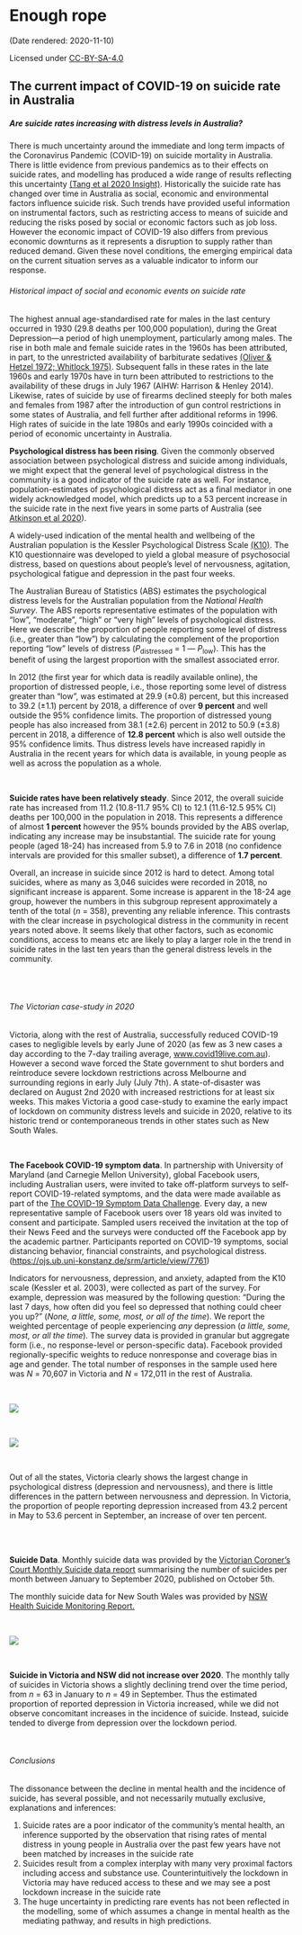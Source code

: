 Enough rope
================

(Date rendered: 2020-11-10)

Licensed under
[CC-BY-SA-4.0](https://creativecommons.org/licenses/by-sa/4.0/)

## The current impact of COVID-19 on suicide rate in Australia

##### Are suicide rates increasing with distress levels in Australia?

There is much uncertainty around the immediate and long term impacts of
the Coronavirus Pandemic (COVID-19) on suicide mortality in Australia.
There is little evidence from previous pandemics as to their effects on
suicide rates, and modelling has produced a wide range of results
reflecting this uncertainty [(Tang et al 2020
Insight)](https://insightplus.mja.com.au/2020/29/covid-19-and-suicide-variation-and-response/).
Historically the suicide rate has changed over time in Australia as
social, economic and environmental factors influence suicide risk. Such
trends have provided useful information on instrumental factors, such as
restricting access to means of suicide and reducing the risks posed by
social or economic factors such as job loss. However the economic impact
of COVID-19 also differs from previous economic downturns as it
represents a disruption to supply rather than reduced demand. Given
these novel conditions, the emerging empirical data on the current
situation serves as a valuable indicator to inform our response.

###### Historical impact of social and economic events on suicide rate

The highest annual age-standardised rate for males in the last century
occurred in 1930 (29.8 deaths per 100,000 population), during the Great
Depression—a period of high unemployment, particularly among males. The
rise in both male and female suicide rates in the 1960s has been
attributed, in part, to the unrestricted availability of barbiturate
sedatives [(Oliver & Hetzel 1972;
Whitlock 1975)](https://www.aihw.gov.au/suicide-self-harm-monitoring/data/deaths-by-suicide-in-australia/suicide-deaths-over-time).
Subsequent falls in these rates in the late 1960s and early 1970s have
in turn been attributed to restrictions to the availability of these
drugs in July 1967 (AIHW: Harrison & Henley 2014). Likewise, rates of
suicide by use of firearms declined steeply for both males and females
from 1987 after the introduction of gun control restrictions in some
states of Australia, and fell further after additional reforms in 1996.
High rates of suicide in the late 1980s and early 1990s coincided with a
period of economic uncertainty in Australia.

**Psychological distress has been rising**. Given the commonly observed
association between psychological distress and suicide among
individuals, we might expect that the general level of psychological
distress in the community is a good indicator of the suicide rate as
well. For instance, population-estimates of psychological distress act
as a final mediator in one widely acknowledged model, which predicts up
to a 53 percent increase in the suicide rate in the next five years in
some parts of Australia (see [Atkinson et
al 2020](https://www.sydney.edu.au/content/dam/corporate/documents/brain-and-mind-centre/mental-wealth/sounding_the_alarm_usyd_ncphn.pdf)).

A widely-used indication of the mental health and wellbeing of the
Australian population is the Kessler Psychological Distress Scale
[(K10)](https://www.amhocn.org/sites/default/files/publication_files/kessler_10_manual.pdf).
The K10 questionnaire was developed to yield a global measure of
psychosocial distress, based on questions about people’s level of
nervousness, agitation, psychological fatigue and depression in the past
four weeks.

The Australian Bureau of Statistics (ABS) estimates the psychological
distress levels for the Australian population from the *National Health
Survey*. The ABS reports representative estimates of the population with
“low”, “moderate”, “high” or “very high” levels of psychological
distress. Here we describe the proportion of people reporting some level
of distress (i.e., greater than “low”) by calculating the complement of
the proportion reporting “low” levels of distress
(*P*<sub>distressed</sub> = 1 — *P*<sub>low</sub>). This has the benefit
of using the largest proportion with the smallest associated error.

In 2012 (the first year for which data is readily available online), the
proportion of distressed people, i.e., those reporting some level of
distress greater than “low”, was estimated at 29.9 (±0.8) percent, but
this increased to 39.2 (±1.1) percent by 2018, a difference of over **9
percent** and well outside the 95% confidence limits. The proportion of
distressed young people has also increased from 38.1 (±2.6) percent in
2012 to 50.9 (±3.8) percent in 2018, a difference of **12.8 percent**
which is also well outside the 95% confidence limits. Thus distress
levels have increased rapidly in Australia in the recent years for which
data is available, in young people as well as across the population as a
whole.

<br>

**Suicide rates have been relatively steady**. Since 2012, the overall
suicide rate has increased from 11.2 (10.8-11.7 95% CI) to 12.1
(11.6-12.5 95% CI) deaths per 100,000 in the population in 2018. This
represents a difference of almost **1 percent** however the 95% bounds
provided by the ABS overlap, indicating any increase may be
insubstantial. The suicide rate for young people (aged 18-24) has
increased from 5.9 to 7.6 in 2018 (no confidence intervals are provided
for this smaller subset), a difference of **1.7 percent**.

Overall, an increase in suicide since 2012 is hard to detect. Among
total suicides, where as many as 3,046 suicides were recorded in 2018,
no significant increase is apparent. Some increase is apparent in the
18-24 age group, however the numbers in this subgroup represent
approximately a tenth of the total (*n* = 358), preventing any reliable
inference. This contrasts with the clear increase in psychological
distress in the community in recent years noted above. It seems likely
that other factors, such as economic conditions, access to means etc are
likely to play a larger role in the trend in suicide rates in the last
ten years than the general distress levels in the community.

<br><br>

###### The Victorian case-study in 2020

Victoria, along with the rest of Australia, successfully reduced
COVID-19 cases to negligible levels by early June of 2020 (as few as 3
new cases a day according to the 7-day trailing average,
www.covid19live.com.au). However a second wave forced the State
government to shut borders and reintroduce severe lockdown restrictions
across Melbourne and surrounding regions in early July (July 7th). A
state-of-disaster was declared on August 2nd 2020 with increased
restrictions for at least six weeks. This makes Victoria a good
case-study to examine the early impact of lockdown on community distress
levels and suicide in 2020, relative to its historic trend or
contemporaneous trends in other states such as New South Wales.

<br>

**The Facebook COVID-19 symptom data**. In partnership with University
of Maryland (and Carnegie Mellon University), global Facebook users,
including Australian users, were invited to take off-platform surveys to
self-report COVID-19-related symptoms, and the data were made available
as part of the [The COVID-19 Symptom Data
Challenge](https://www.symptomchallenge.org). Every day, a new
representative sample of Facebook users over 18 years old was invited to
consent and participate. Sampled users received the invitation at the
top of their News Feed and the surveys were conducted off the Facebook
app by the academic partner. Participants reported on COVID-19 symptoms,
social distancing behavior, financial constraints, and psychological
distress. (<https://ojs.ub.uni-konstanz.de/srm/article/view/7761>)

Indicators for nervousness, depression, and anxiety, adapted from the
K10 scale (Kessler et al. 2003), were collected as part of the survey.
For example, depression was measured by the following question: “During
the last 7 days, how often did you feel so depressed that nothing could
cheer you up?” (*None, a little, some, most, or all of the time*). We
report the weighted percentage of people experiencing *any* depression
(*a little, some, most, or all the time*). The survey data is provided
in granular but aggregate form (i.e., no response-level or
person-specific data). Facebook provided regionally-specific weights to
reduce nonresponse and coverage bias in age and gender. The total number
of responses in the sample used here was *N* = 70,607 in Victoria and
*N* = 172,011 in the rest of Australia.

<br>

![](results/depression_all_states-1.png)<!-- -->

<br>

![](results/nervous_all_state-1.png)<!-- -->

<br>

Out of all the states, Victoria clearly shows the largest change in
psychological distress (depression and nervousness), and there is little
differences in the pattern between nervousness and depression. In
Victoria, the proportion of people reporting depression increased from
43.2 percent in May to 53.6 percent in September, an increase of over
ten percent.

<br><br>

**Suicide Data**. Monthly suicide data was provided by the [Victorian
Coroner’s Court Monthly Suicide data
report](https://www.coronerscourt.vic.gov.au/sites/default/files/2020-10/Coroners%20Court%20Suicide%20Data%20Report%20-%20Report%202%20-%2005102020.pdf)
summarising the number of suicides per month between January to
September 2020, published on October 5th.

The monthly suicide data for New South Wales was provided by [NSW Health
Suicide Monitoring
Report.](https://www.health.nsw.gov.au/mentalhealth/resources/Publications/suicide-monitoring-report-oct-20.pdf)

<br>

![](results/victorian_and_nsw_suicides-1.png)<!-- -->

<br>

**Suicide in Victoria and NSW did not increase over 2020**. The monthly
tally of suicides in Victoria shows a slightly declining trend over the
time period, from *n* = 63 in January to *n* = 49 in September. Thus the
estimated proportion of reported depression in Victoria increased, while
we did not observe concomitant increases in the incidence of suicide.
Instead, suicide tended to diverge from depression over the lockdown
period.

<br>

###### Conclusions

The dissonance between the decline in mental health and the incidence of
suicide, has several possible, and not necessarily mutually exclusive,
explanations and inferences:

1.  Suicide rates are a poor indicator of the community’s mental health,
    an inference supported by the observation that rising rates of
    mental distress in young people in Australia over the past few years
    have not been matched by increases in the suicide rate
2.  Suicides result from a complex interplay with many very proximal
    factors including access and substance use. Counterintuitively the
    lockdown in Victoria may have reduced access to these and we may see
    a post lockdown increase in the suicide rate
3.  The huge uncertainty in predicting rare events has not been
    reflected in the modelling, some of which assumes a change in mental
    health as the mediating pathway, and results in high predictions.
